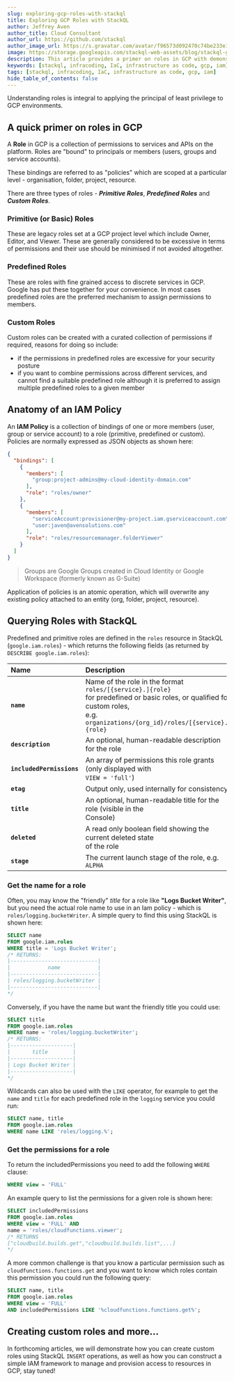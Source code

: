```yaml
---
slug: exploring-gcp-roles-with-stackql
title: Exploring GCP Roles with StackQL
author: Jeffrey Aven
author_title: Cloud Consultant
author_url: https://github.com/stackql
author_image_url: https://s.gravatar.com/avatar/f96573d092470c74be233e1dded5376f?s=80
image: https://storage.googleapis.com/stackql-web-assets/blog/stackql-gcp-roles.png
description: This article provides a primer on roles in GCP with demonstrations of creating and querying roles using StackQL.
keywords: [stackql, infracoding, IaC, infrastructure as code, gcp, iam]
tags: [stackql, infracoding, IaC, infrastructure as code, gcp, iam]
hide_table_of_contents: false
---
```


Understanding roles is integral to applying the principal of least privilege to GCP environments.

## A quick primer on roles in GCP 
A __Role__ in GCP is a collection of permissions to services and APIs on the platform.  Roles are "bound" to principals or members (users, groups and service accounts).  

These bindings are referred to as "policies" which are scoped at a particular level - organisation, folder, project, resource.  

There are three types of roles - __*Primitive Roles*__, __*Predefined Roles*__ and __*Custom Roles*__.  

### Primitive (or Basic) Roles
These are legacy roles set at a GCP project level which include Owner, Editor, and Viewer.  These are generally considered to be excessive in terms of permissions and their use should be minimised if not avoided altogether.

### Predefined Roles
These are roles with fine grained access to discrete services in GCP.  Google has put these together for your convenience.  In most cases predefined roles are the preferred mechanism to assign permissions to members.

### Custom Roles
Custom roles can be created with a curated collection of permissions if required, reasons for doing so include:
- if the permissions in predefined roles are excessive for your security posture
- if you want to combine permissions across different services, and cannot find a suitable predefined role although it is preferred to assign multiple predefined roles to a given member

## Anatomy of an IAM Policy
An __IAM Policy__ is a collection of bindings of one or more members (user, group or service account) to a role (primitive, predefined or custom).  Policies are normally expressed as JSON objects as shown here:

```json
{
  "bindings": [
    {
      "members": [
        "group:project-admins@my-cloud-identity-domain.com"
      ],
      "role": "roles/owner"
    },
    {
      "members": [
        "serviceAccount:provisioner@my-project.iam.gserviceaccount.com",
		"user:javen@avensolutions.com"
      ],
      "role": "roles/resourcemanager.folderViewer"
    }
  ]
}
```
> Groups are Google Groups created in Cloud Identity or Google Workspace (formerly known as G-Suite)

Application of policies is an atomic operation, which will overwrite any existing policy attached to an entity (org, folder, project, resource).

## Querying Roles with StackQL
Predefined and primitive roles are defined in the `roles` resource in StackQL (`google.iam.roles`) - which returns the following fields (as returned by `DESCRIBE google.iam.roles`):

| Name | Description |
| :---  | :--- |
| __`name`__ | Name of the role in the format `roles/[{service}.]{role}`<br />for predefined or basic roles, or qualified for custom roles,<br />e.g. `organizations/{org_id}/roles/[{service}.]{role}` |
| __`description`__ | An optional, human-readable description for the role |
| __`includedPermissions`__ |  An array of permissions this role grants (only displayed with<br />`VIEW = 'full'`) |
| __`etag`__ | Output only, used internally for consistency |
| __`title`__ | An optional, human-readable title for the role (visible in the<br />Console) |
| __`deleted`__ | A read only boolean field showing the current deleted state<br />of the role |
| __`stage`__ | The current launch stage of the role, e.g. `ALPHA` |  

### Get the name for a role

Often, you may know the "friendly" *title* for a role like __"Logs Bucket Writer"__, but you need the actual role name to use in an Iam policy - which is `roles/logging.bucketWriter`.  A simple query to find this using StackQL is shown here:  

```sql
SELECT name
FROM google.iam.roles
WHERE title = 'Logs Bucket Writer';
/* RETURNS:
|----------------------------|
|            name            |
|----------------------------|
| roles/logging.bucketWriter |
|----------------------------|
*/
```

Conversely, if you have the name but want the friendly title you could use:  

```sql
SELECT title
FROM google.iam.roles
WHERE name = 'roles/logging.bucketWriter';
/* RETURNS:
|--------------------|
|       title        |
|--------------------|
| Logs Bucket Writer |
|--------------------|
*/
```

Wildcards can also be used with the `LIKE` operator, for example to get the `name` and `title` for each predefined role in the `logging` service you could run:

```sql
SELECT name, title
FROM google.iam.roles
WHERE name LIKE 'roles/logging.%';
```

### Get the permissions for a role
To return the includedPermissions you need to add the following `WHERE` clause:

```sql
WHERE view = 'FULL'
```

An example query to list the permissions for a given role is shown here:  

```sql
SELECT includedPermissions
FROM google.iam.roles
WHERE view = 'FULL' AND
name = 'roles/cloudfunctions.viewer';
/* RETURNS
["cloudbuild.builds.get","cloudbuild.builds.list",...]
*/
```

A more common challenge is that you know a particular permission such as `cloudfunctions.functions.get` and you want to know which roles contain this permission you could run the following query:  

```sql
SELECT name, title
FROM google.iam.roles
WHERE view = 'FULL'
AND includedPermissions LIKE '%cloudfunctions.functions.get%';
```

## Creating custom roles and more...
In forthcoming articles, we will demonstrate how you can create custom roles using StackQL `INSERT` operations, as well as how you can construct a simple IAM framework to manage and provision access to resources in GCP, stay tuned!
